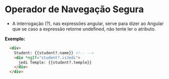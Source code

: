 # Operador de Navegação Segura

* A interrogação (?), nas expressões angular, serve para dizer ao Angular que se caso a expressão retorne undefined, não tente ler o atributo.

**Exemplo:**  
```html
  <div>
    Student: {{student?.name}} <!-- -->
    <div *ngIf="student?.isJedi">
      jedi Temple: {{student?.temple}}
    </div>
  </div>
```
